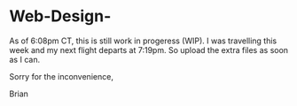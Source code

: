 # Web-Design-

As of 6:08pm CT, this is still work in progeress (WIP). I was travelling this week and my next flight departs at 7:19pm. So upload the extra files as soon as I can. 

Sorry for the inconvenience,

Brian